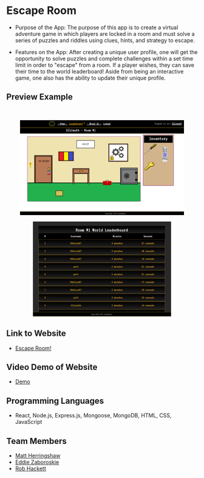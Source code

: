 # Escape Room

* Purpose of the App: The purpose of this app is to create a virtual adventure game in which players are locked in a room and must solve a series of puzzles and riddles using clues, hints, and strategy to escape.


* Features on the App: After creating a unique user profile, one will get the opportunity to solve puzzles and complete challenges within a set time limit in order to "escape" from a room.  If a player wishes, they can save their time to the world leaderboard! Aside from being an interactive game, one also has the ability to update their unique profile. 

## Preview Example
![]()
<p align="center">
    <img src="/client/src/images/EscapeRoom1.PNG" width="auto" height="250px">
</p>

<p align="center">
    <img src="/client/src/images/EscapeRoom2.PNG" width="auto" height="250px">
</p>

## Link to Website
* [Escape Room!](https://www.remescape.com)

## Video Demo of Website
* [Demo](https://www.youtube.com/watch?v=lF1Uo5zgOow)

## Programming Languages
* React, Node.js, Express.js, Mongoose, MongoDB, HTML, CSS, JavaScript

## Team Members
- [Matt Herringshaw](https://github.com/MattHerringshaw1) 
- [Eddie Zaboroskie](https://github.com/ezaboroskie) 
- [Rob Hackett](https://github.com/Robhack623) 
